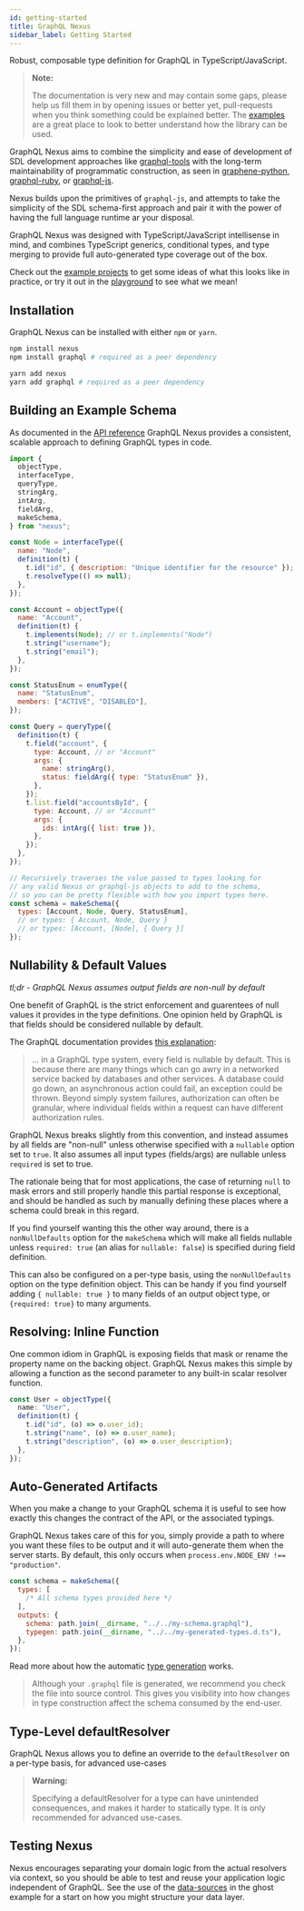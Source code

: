 ```yaml
---
id: getting-started
title: GraphQL Nexus
sidebar_label: Getting Started
---
```


Robust, composable type definition for GraphQL in TypeScript/JavaScript.

<blockquote class="warn">
<b>Note:</b>

The documentation is very new and may contain some gaps, please help us fill them in by opening issues or better yet, pull-requests when you think something could be explained better. The [examples](https://github.com/graphql-nexus/nexus/tree/develop/examples) are a great place to look to better understand how the library can be used.

</blockquote>

GraphQL Nexus aims to combine the simplicity and ease of development of SDL development approaches like [graphql-tools](https://www.apollographql.com/docs/graphql-tools/generate-schema.html) with the long-term maintainability of programmatic construction, as seen in [graphene-python](https://docs.graphene-python.org/en/latest/), [graphql-ruby](https://github.com/rmosolgo/graphql-ruby), or [graphql-js](https://github.com/graphql/graphql-js).

Nexus builds upon the primitives of `graphql-js`, and attempts to take the simplicity of the SDL schema-first approach and pair it with the power of having the full language runtime ar your disposal.

GraphQL Nexus was designed with TypeScript/JavaScript intellisense in mind, and combines TypeScript generics, conditional types, and type merging to provide full auto-generated type coverage out of the box.

Check out the [example projects](https://github.com/graphql-nexus/nexus/tree/develop/examples) to get some ideas of what this looks like in practice, or try it out in the [playground](../playground) to see what we mean!

## Installation

GraphQL Nexus can be installed with either `npm` or `yarn`.

<!--DOCUSAURUS_CODE_TABS-->
<!--npm-->

```sh
npm install nexus
npm install graphql # required as a peer dependency
```

<!--yarn-->

```sh
yarn add nexus
yarn add graphql # required as a peer dependency
```

<!--END_DOCUSAURUS_CODE_TABS-->

## Building an Example Schema

As documented in the [API reference](api-core-concepts.md) GraphQL Nexus provides a consistent, scalable approach to defining GraphQL types in code.

```js
import {
  objectType,
  interfaceType,
  queryType,
  stringArg,
  intArg,
  fieldArg,
  makeSchema,
} from "nexus";

const Node = interfaceType({
  name: "Node",
  definition(t) {
    t.id("id", { description: "Unique identifier for the resource" });
    t.resolveType(() => null);
  },
});

const Account = objectType({
  name: "Account",
  definition(t) {
    t.implements(Node); // or t.implements("Node")
    t.string("username");
    t.string("email");
  },
});

const StatusEnum = enumType({
  name: "StatusEnum",
  members: ["ACTIVE", "DISABLED"],
});

const Query = queryType({
  definition(t) {
    t.field("account", {
      type: Account, // or "Account"
      args: {
        name: stringArg(),
        status: fieldArg({ type: "StatusEnum" }),
      },
    });
    t.list.field("accountsById", {
      type: Account, // or "Account"
      args: {
        ids: intArg({ list: true }),
      },
    });
  },
});

// Recursively traverses the value passed to types looking for
// any valid Nexus or graphql-js objects to add to the schema,
// so you can be pretty flexible with how you import types here.
const schema = makeSchema({
  types: [Account, Node, Query, StatusEnum],
  // or types: { Account, Node, Query }
  // or types: [Account, [Node], { Query }]
});
```

## Nullability & Default Values

_tl;dr - GraphQL Nexus assumes output fields are non-null by default_

One benefit of GraphQL is the strict enforcement and guarentees of null values it provides in the type definitions. One opinion held by GraphQL is that fields should be considered nullable by default.

The GraphQL documentation provides [this explanation](https://graphql.org/learn/best-practices/#nullability):

> ... in a GraphQL type system, every field is nullable by default. This is because there are many things which can go awry in a networked service backed by databases and other services. A database could go down, an asynchronous action could fail, an exception could be thrown. Beyond simply system failures, authorization can often be granular, where individual fields within a request can have different authorization rules.

GraphQL Nexus breaks slightly from this convention, and instead assumes by all fields are "non-null" unless otherwise specified with a `nullable` option set to `true`. It also assumes all input types (fields/args) are nullable unless `required` is set to true.

The rationale being that for most applications, the case of returning `null` to mask errors and still properly handle this partial response is exceptional, and should be handled as such by manually defining these places where a schema could break in this regard.

If you find yourself wanting this the other way around, there is a `nonNullDefaults` option for the `makeSchema` which will make all fields nullable unless `required: true` (an alias for `nullable: false`) is specified during field definition.

This can also be configured on a per-type basis, using the `nonNullDefaults` option on the type definition object. This can be handy if you find yourself adding `{ nullable: true }` to many fields of an output object type, or `{required: true}` to many arguments.

## Resolving: Inline Function

One common idiom in GraphQL is exposing fields that mask or rename the property name on the backing object. GraphQL Nexus makes this simple by allowing a function as the second parameter to any built-in scalar resolver function.

```ts
const User = objectType({
  name: "User",
  definition(t) {
    t.id("id", (o) => o.user_id);
    t.string("name", (o) => o.user_name);
    t.string("description", (o) => o.user_description);
  },
});
```

## Auto-Generated Artifacts

When you make a change to your GraphQL schema it is useful to see how exactly this changes the contract of the API, or the associated typings.

GraphQL Nexus takes care of this for you, simply provide a path to where you want these files to be output and it will auto-generate them when the server starts. By default, this only occurs when `process.env.NODE_ENV !== "production"`.

```js
const schema = makeSchema({
  types: [
    /* All schema types provided here */
  ],
  outputs: {
    schema: path.join(__dirname, "../../my-schema.graphql"),
    typegen: path.join(__dirname, "../../my-generated-types.d.ts"),
  },
});
```

Read more about how the automatic [type generation](type-generation.md) works.

<blockquote class="good">
Although your <code>.graphql</code> file is generated, we recommend you check the file into source control. This gives you visibility into how changes in type construction affect the schema consumed by the end-user.
</blockquote>

## Type-Level defaultResolver

GraphQL Nexus allows you to define an override to the `defaultResolver` on a per-type basis, for advanced use-cases

<blockquote class="warn">
<b>Warning:</b>

Specifying a defaultResolver for a type can have unintended consequences, and makes it harder to statically type. It is only recommended for advanced use-cases.

</blockquote>

## Testing Nexus

Nexus encourages separating your domain logic from the actual resolvers via context, so you should be able to test and reuse your application logic independent of GraphQL. See the use of the [data-sources](https://github.com/prisma/nexus/tree/develop/examples/ghost/src/data-sources) in the ghost example for a start on how you might structure your data layer.
